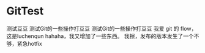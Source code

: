 # GitTest
测试豆豆
测试Git的一些操作打豆豆
测试Git的一些操作打豆豆
我爱 git 的 flow，这是luchenqun
hahaha，我又增加了一些东西。
我擦，发布的版本发生了一个不够，紧急hotfix